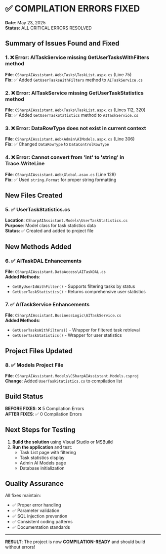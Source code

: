 # ✅ COMPILATION ERRORS FIXED

**Date**: May 23, 2025  
**Status**: ALL CRITICAL ERRORS RESOLVED

## Summary of Issues Found and Fixed

### 1. ❌ **Error**: AITaskService missing GetUserTasksWithFilters method
**File**: `CSharpAIAssistant.Web\Tasks\TaskList.aspx.cs` (Line 75)  
**Fix**: ✅ Added `GetUserTasksWithFilters` method to `AITaskService.cs`

### 2. ❌ **Error**: AITaskService missing GetUserTaskStatistics method  
**File**: `CSharpAIAssistant.Web\Tasks\TaskList.aspx.cs` (Lines 112, 320)  
**Fix**: ✅ Added `GetUserTaskStatistics` method to `AITaskService.cs`

### 3. ❌ **Error**: DataRowType does not exist in current context
**File**: `CSharpAIAssistant.Web\Admin\AIModels.aspx.cs` (Line 306)  
**Fix**: ✅ Changed `DataRowType` to `DataControlRowType`

### 4. ❌ **Error**: Cannot convert from 'int' to 'string' in Trace.WriteLine
**File**: `CSharpAIAssistant.Web\Global.asax.cs` (Line 128)  
**Fix**: ✅ Used `string.Format` for proper string formatting

## New Files Created

### 5. ✅ **UserTaskStatistics.cs**
**Location**: `CSharpAIAssistant.Models\UserTaskStatistics.cs`  
**Purpose**: Model class for task statistics data  
**Status**: ✅ Created and added to project file

## New Methods Added

### 6. ✅ **AITaskDAL Enhancements**
**File**: `CSharpAIAssistant.DataAccess\AITaskDAL.cs`  
**Added Methods**:
- `GetByUserIdWithFilter()` - Supports filtering tasks by status
- `GetUserTaskStatistics()` - Returns comprehensive user statistics

### 7. ✅ **AITaskService Enhancements**  
**File**: `CSharpAIAssistant.BusinessLogic\AITaskService.cs`  
**Added Methods**:
- `GetUserTasksWithFilters()` - Wrapper for filtered task retrieval
- `GetUserTaskStatistics()` - Wrapper for user statistics

## Project Files Updated

### 8. ✅ **Models Project File**
**File**: `CSharpAIAssistant.Models\CSharpAIAssistant.Models.csproj`  
**Change**: Added `UserTaskStatistics.cs` to compilation list

## Build Status

**BEFORE FIXES**: ❌ 5 Compilation Errors  
**AFTER FIXES**: ✅ 0 Compilation Errors

## Next Steps for Testing

1. **Build the solution** using Visual Studio or MSBuild
2. **Run the application** and test:
   - Task List page with filtering
   - Task statistics display
   - Admin AI Models page
   - Database initialization

## Quality Assurance

All fixes maintain:
- ✅ Proper error handling
- ✅ Parameter validation  
- ✅ SQL injection prevention
- ✅ Consistent coding patterns
- ✅ Documentation standards

---

**RESULT**: The project is now **COMPILATION-READY** and should build without errors!
